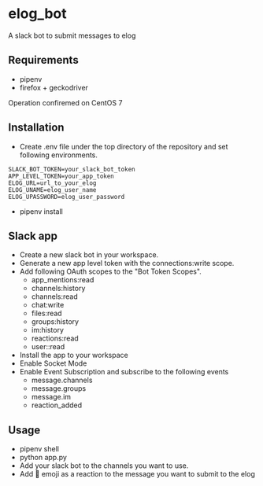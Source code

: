 # elog_bot
A slack bot to submit messages to elog

## Requirements
- pipenv
- firefox + geckodriver

Operation confiremed on CentOS 7

## Installation
- Create .env file under the top directory of the repository and set following environments.
```
SLACK_BOT_TOKEN=your_slack_bot_token
APP_LEVEL_TOKEN=your_app_token
ELOG_URL=url_to_your_elog
ELOG_UNAME=elog_user_name
ELOG_UPASSWORD=elog_user_password
```
- pipenv install

## Slack app
- Create a new slack bot in your workspace.
- Generate a new app level token with the connections:write scope.
- Add following OAuth scopes to the "Bot Token Scopes".
  - app_mentions:read
  - channels:history
  - channels:read
  - chat:write
  - files:read
  - groups:history
  - im:history
  - reactions:read
  - user::read
- Install the app to your workspace
- Enable Socket Mode
- Enable Event Subscription and subscribe to the following events
  - message.channels
  - message.groups
  - message.im
  - reaction_added

## Usage
- pipenv shell
- python app.py
- Add your slack bot to the channels you want to use.
- Add :notebook: emoji as a reaction to the message you want to submit to the elog
